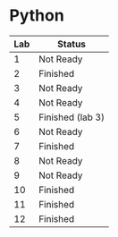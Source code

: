 # Python

| Lab  | Status           |
|------|------------------|
| 1    | Not Ready        |
| 2    | Finished         |
| 3    | Not Ready        |
| 4    | Not Ready        |
| 5    | Finished (lab 3) |
| 6    | Not Ready        |
| 7    | Finished         |
| 8    | Not Ready        |
| 9    | Not Ready        |
| 10   | Finished         |
| 11   | Finished         |
| 12   | Finished         |
